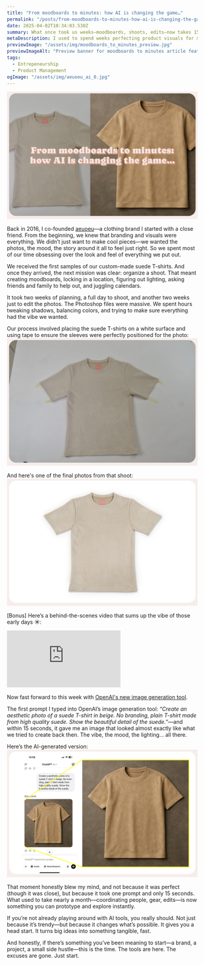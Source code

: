 ```yaml
---
title: "From moodboards to minutes: how AI is changing the game…"
permalink: "/posts/from-moodboards-to-minutes-how-ai-is-changing-the-game/"
date: 2025-04-02T10:34:03.530Z
summary: What once took us weeks—moodboards, shoots, edits—now takes 15 seconds with AI. It’s not just faster; it’s a whole new way of creating.
metaDescription: I used to spend weeks perfecting product visuals for my clothing brand. Now, with AI, I can generate near-identical images in seconds—and it’s changing everything.
previewImage: "/assets/img/moodboards_to_minutes_preview.jpg"
previewImageAlt: "Preview banner for moodboards to minutes article featuring product visuals"
tags:
  - Entrepeneurship
  - Product Management
ogImage: "/assets/img/aeuoeu_ai_0.jpg"
---
```


![A side-by-side comparison of two beige suede T-shirts. The left side shows a real T-shirt laid flat on a light surface, while the right side displays a digitally rendered T-shirt on a textured brown background. Overlaid text reads: “From moodboards to minutes: how AI is changing the game…” in a retro-style pink and white font.](/src/assets/img/aeuoeu_ai_0.jpg "A side-by-side comparison of two beige suede T-shirts. The left side shows a real T-shirt laid flat on a light surface, while the right side displays a digitally rendered T-shirt on a textured brown background. Overlaid text reads: “From moodboards to minutes: how AI is changing the game…” in a retro-style pink and white font.")

Back in 2016, I co-founded [aeuoeu](https://aeuo.eu)—a clothing brand I started with a close friend. From the beginning, we knew that branding and visuals were everything. We didn’t just want to make cool pieces—we wanted the photos, the mood, the story around it all to feel just right. So we spent most of our time obsessing over the look and feel of everything we put out.

We received the first samples of our custom-made suede T-shirts. And once they arrived, the next mission was clear: organize a shoot. That meant creating moodboards, locking in a location, figuring out lighting, asking friends and family to help out, and juggling calendars.

It took two weeks of planning, a full day to shoot, and another two weeks just to edit the photos. The Photoshop files were massive. We spent hours tweaking shadows, balancing colors, and trying to make sure everything had the vibe we wanted.

Our process involved placing the suede T-shirts on a white surface and using tape to ensure the sleeves were perfectly positioned for the photo:
![A beige suede T-shirt laid flat on a light gray surface, with the sleeves lightly taped down. The shirt has a soft texture and a pink label inside the collar. The photo looks unedited.](/src/assets/img/aeuoeu_ai_1.jpg "A beige suede T-shirt laid flat on a light gray surface, with the sleeves lightly taped down. The shirt has a soft texture and a pink label inside the collar.")

And here's one of the final photos from that shoot:
![A beige suede T-shirt laid flat against a clean, bright white background with rounded frame edges. The shirt has a soft, velvety texture and a small pink tag inside the collar. The photo looks edited and professional, ready to be used for a webshop.](/src/assets/img/aeuoeu_ai_2.jpg "A beige suede T-shirt laid flat against a clean, bright white background with rounded frame edges. The shirt has a soft, velvety texture and a small pink tag inside the collar.")

[Bonus] Here’s a behind-the-scenes video that sums up the vibe of those early days ☀️:

<div class="video-responsive-wrapper">
  <iframe 
    src="https://youtube.com/embed/JQ_m--sShMc?si=DhoSNENkM3fwTgvS" 
    title="Behind the scenes of aeuoeu" 
    frameborder="0" 
    allow="accelerometer; autoplay; clipboard-write; encrypted-media; gyroscope; picture-in-picture; web-share" 
    referrerpolicy="strict-origin-when-cross-origin" 
    allowfullscreen
  ></iframe>
</div>

Now fast forward to this week with [OpenAI's new image generation tool](https://openai.com/index/introducing-4o-image-generation/).

The first prompt I typed into OpenAI’s image generation tool: _“Create an aesthetic photo of a suede T-shirt in beige. No branding, plain T-shirt made from high quality suede. Show the beautiful detail of the suede.”_—and within 15 seconds, it gave me an image that looked almost exactly like what we tried to create back then. The vibe, the mood, the lighting… all there.

Here’s the AI-generated version:
![A digital mockup of a suede beige T-shirt shown on a phone screenshot and a zoomed-in detail to the right. The phone interface displays a ChatGPT conversation where the user requested a photo-realistic suede T-shirt. Yellow lines visually connect the original prompt to the generated image, emphasizing the speed of AI-powered design.](/src/assets/img/aeuoeu_ai_3.jpg "A digital mockup of a suede beige T-shirt shown on a phone screenshot and a zoomed-in detail to the right. The phone interface displays a ChatGPT conversation where the user requested a photo-realistic suede T-shirt. Yellow lines visually connect the original prompt to the generated image, emphasizing the speed of AI-powered design.")

That moment honestly blew my mind, and not because it was perfect (though it was close), but because it took one prompt and only 15 seconds. What used to take nearly a month—coordinating people, gear, edits—is now something you can prototype and explore instantly.

If you’re not already playing around with AI tools, you really should. Not just because it’s trendy—but because it changes what’s possible. It gives you a head start. It turns big ideas into something tangible, fast.

And honestly, if there’s something you’ve been meaning to start—a brand, a project, a small side hustle—this is the time. The tools are here. The excuses are gone. Just start.
